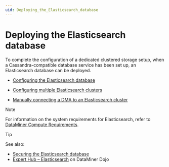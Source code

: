 ```yaml
---
uid: Deploying_the_Elasticsearch_database
---
```


# Deploying the Elasticsearch database

To complete the configuration of a dedicated clustered storage setup, when a Cassandra-compatible database service has been set up, an Elasticsearch database can be deployed.

- [Configuring the Elasticsearch database](xref:Configuring_Elasticsearch_Database)

- [Configuring multiple Elasticsearch clusters](xref:Configuring_multiple_Elasticsearch_clusters)

- [Manually connecting a DMA to an Elasticsearch cluster](xref:Manually_Connecting_DMA_to_Elasticsearch_Cluster)

> [!NOTE]
> For information on the system requirements for Elasticsearch, refer to [DataMiner Compute Requirements](https://community.dataminer.services/dataminer-compute-requirements/).

> [!TIP]
> See also:
>
> - [Securing the Elasticsearch database](xref:Security_Elasticsearch)
> - [Expert Hub – Elasticsearch](https://community.dataminer.services/expert-hub-elastic/) on DataMiner Dojo

